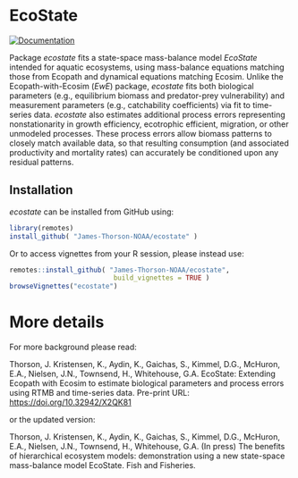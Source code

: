 # EcoState

[![Documentation](https://img.shields.io/badge/documentation-ecostate-orange.svg?colorB=E91E63)](https://james-thorson-noaa.github.io/ecostate/)

Package _ecostate_ fits a state-space mass-balance model _EcoState_ intended for aquatic ecosystems, using mass-balance equations matching those from Ecopath and dynamical equations matching Ecosim.  Unlike the Ecopath-with-Ecosim (_EwE_) package, _ecostate_ fits both biological parameters (e.g., equilibrium biomass and predator-prey vulnerability) and measurement parameters (e.g., catchability coefficients) via fit to time-series data.  _ecostate_ also estimates additional process errors representing nonstationarity in growth efficiency, ecotrophic efficient, migration, or other unmodeled processes.  These process errors allow biomass patterns to closely match available data, so that resulting consumption (and associated productivity and mortality rates) can accurately be conditioned upon any residual patterns.     

## Installation

_ecostate_ can be installed from GitHub using:

``` r
library(remotes)
install_github( "James-Thorson-NOAA/ecostate" )
```

Or to access vignettes from your R session, please instead use:

``` r
remotes::install_github( "James-Thorson-NOAA/ecostate",
                          build_vignettes = TRUE )
browseVignettes("ecostate")
```

# More details 

For more background please read:

Thorson, J.  Kristensen, K., Aydin, K., Gaichas, S., Kimmel, D.G., McHuron, E.A., Nielsen, J.N., Townsend, H., Whitehouse, G.A. EcoState:  Extending Ecopath with Ecosim to estimate biological parameters and process errors using RTMB and time-series data.  Pre-print URL: https://doi.org/10.32942/X2QK81 

or the updated version:

Thorson, J.  Kristensen, K., Aydin, K., Gaichas, S., Kimmel, D.G., McHuron, E.A., Nielsen, J.N., Townsend, H., Whitehouse, G.A. (In press) The benefits of hierarchical ecosystem models: demonstration using a new state-space mass-balance model EcoState.  Fish and Fisheries.  
